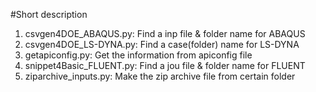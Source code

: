 #Short description
1. csvgen4DOE_ABAQUS.py: Find a inp file & folder name for ABAQUS
2. csvgen4DOE_LS-DYNA.py: Find a case(folder) name for LS-DYNA
3. getapiconfig.py: Get the information from apiconfig file
4. snippet4Basic_FLUENT.py: Find a jou file & folder name for FLUENT
5. ziparchive_inputs.py: Make the zip archive file from certain folder
